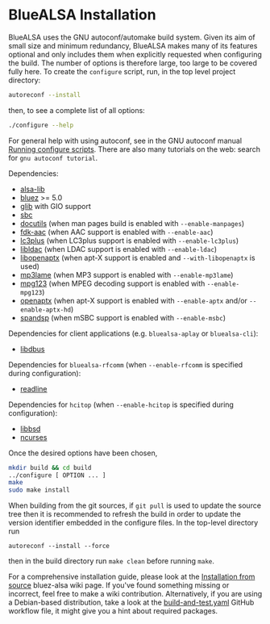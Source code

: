 BlueALSA Installation
=====================

BlueALSA uses the GNU autoconf/automake build system. Given its aim of small size and minimum redundancy, BlueALSA makes many of its features optional and only includes them when explicitly requested when configuring the build. The number of options is therefore large, too large to be covered fully here.
To create the `configure` script, run, in the top level project directory:

```sh
autoreconf --install
```

then, to see a complete list of all options:
```sh
./configure --help
```

For general help with using autoconf, see in the GNU autoconf manual [Running configure scripts](https://www.gnu.org/savannah-checkouts/gnu/autoconf/manual/autoconf-2.71/html_node/Running-configure-Scripts.html). There are also many tutorials on the web: search for `gnu autoconf tutorial`.

Dependencies:

- [alsa-lib](https://www.alsa-project.org/)
- [bluez](http://www.bluez.org/) >= 5.0
- [glib](https://wiki.gnome.org/Projects/GLib) with GIO support
- [sbc](https://git.kernel.org/cgit/bluetooth/sbc.git)
- [docutils](https://docutils.sourceforge.io) (when man pages build is enabled with
  `--enable-manpages`)
- [fdk-aac](https://github.com/mstorsjo/fdk-aac) (when AAC support is enabled with `--enable-aac`)
- [lc3plus](https://www.iis.fraunhofer.de/en/ff/amm/communication/lc3.html) (when LC3plus support
  is enabled with `--enable-lc3plus`)
- [libldac](https://github.com/EHfive/ldacBT) (when LDAC support is enabled with `--enable-ldac`)
- [libopenaptx](https://github.com/pali/libopenaptx) (when apt-X support is enabled and
  `--with-libopenaptx` is used)
- [mp3lame](https://lame.sourceforge.net/) (when MP3 support is enabled with `--enable-mp3lame`)
- [mpg123](https://www.mpg123.org/) (when MPEG decoding support is enabled with `--enable-mpg123`)
- [openaptx](https://github.com/Arkq/openaptx) (when apt-X support is enabled with
  `--enable-aptx` and/or `--enable-aptx-hd`)
- [spandsp](https://www.soft-switch.org) (when mSBC support is enabled with `--enable-msbc`)

Dependencies for client applications (e.g. `bluealsa-aplay` or `bluealsa-cli`):

- [libdbus](https://www.freedesktop.org/wiki/Software/dbus/)

Dependencies for `bluealsa-rfcomm` (when `--enable-rfcomm` is specified during configuration):

- [readline](https://tiswww.case.edu/php/chet/readline/rltop.html)

Dependencies for `hcitop` (when `--enable-hcitop` is specified during configuration):

- [libbsd](https://libbsd.freedesktop.org/)
- [ncurses](https://www.gnu.org/software/ncurses/)

Once the desired options have been chosen,
```sh
mkdir build && cd build
../configure [ OPTION ... ]
make
sudo make install
```

When building from the git sources, if `git pull` is used to update the source tree then it is
recommended to refresh the build in order to update the version identifier embedded in the configure
files. In the top-level directory run
```
autoreconf --install --force
```
then in the build directory run `make clean` before running `make`.

For a comprehensive installation guide, please look at the [Installation from
source](https://github.com/Arkq/bluez-alsa/wiki/Installation-from-source) bluez-alsa wiki page. If
you've found something missing or incorrect, feel free to make a wiki contribution. Alternatively,
if you are using a Debian-based distribution, take a look at the
[build-and-test.yaml](.github/workflows/build-and-test.yaml) GitHub workflow file, it might give
you a hint about required packages.




